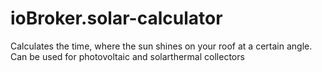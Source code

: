 # ioBroker.solar-calculator
Calculates the time, where the sun shines on your roof at a certain angle. Can be used for photovoltaic and solarthermal collectors
